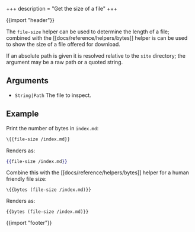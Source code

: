 +++
description = "Get the size of a file"
+++

{{import "header"}}

The `file-size` helper can be used to determine the length of a file; combined with the [[docs/reference/helpers/bytes]] helper is can be used to show the size of a file offered for download.

If an absolute path is given it is resolved relative to the `site` directory; the argument may be a raw path or a quoted string.

## Arguments

* `String|Path` The file to inspect.

## Example

Print the number of bytes in `index.md`:

```handlebars
\{{file-size /index.md}}
```

Renders as:

```handlebars
{{file-size /index.md}}
```

Combine this with the [[docs/reference/helpers/bytes]] helper for a human friendly file size:

```
\{{bytes (file-size /index.md)}}
```

Renders as:

```
{{bytes (file-size /index.md)}}
```

{{import "footer"}}
